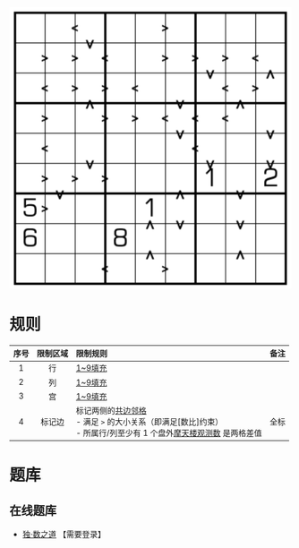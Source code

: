 ![](../../../images/sudoku/楼差楼数独.png)

# 规则
| 序号 | 限制区域 | 限制规则 | 备注 |
| :---: | :---: | :--- | :--- |
| 1 | 行 | [1~9填充] | |
| 2 | 列 | [1~9填充] | |
| 3 | 宫 | [1~9填充] | |
| 4 | 标记边 | 标记两侧的[共边邻格]<br/>- 满足 `>` 的大小关系（即满足[数比]约束）<br/>- 所属行/列至少有 1 个盘外[摩天楼观测数] 是两格差值 | 全标 |

# 题库

## 在线题库
- [独·数之道](http://www.sudokufans.org.cn/lx/game.index.php?type=lc) 【需要登录】

[1~9填充]: ../../../rules.md#1to9填充
[共边邻格]: ../../../rules.md#共边邻格
[摩天楼观测数]: ../../../rules.md#摩天楼观测数